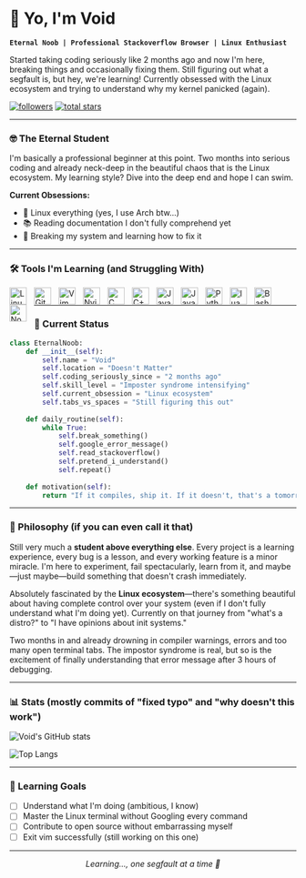 # 👋 Yo, I'm Void

**`Eternal Noob | Professional Stackoverflow Browser | Linux Enthusiast`**

Started taking coding seriously like 2 months ago and now I'm here, breaking things and occasionally fixing them. Still figuring out what a segfault is, but hey, we're learning! Currently obsessed with the Linux ecosystem and trying to understand why my kernel panicked (again).

<p align="left">
   <a href="https://github.com/void5879?tab=followers">
      <img alt="followers" title="Follow me on Github" src="https://custom-icon-badges.demolab.com/github/followers/void5879?color=236ad3&labelColor=1155ba&style=for-the-badge&logo=person-add&label=Follow&logoColor=white"/></a>
   <a href="https://github.com/void5879?tab=repositories&sort=stargazers">
      <img alt="total stars" title="Total stars on GitHub" src="https://custom-icon-badges.demolab.com/github/stars/void5879?color=55960c&style=for-the-badge&labelColor=488207&logo=star"/></a>
</p>

---

### 🤓 The Eternal Student

I'm basically a professional beginner at this point. Two months into serious coding and already neck-deep in the beautiful chaos that is the Linux ecosystem. My learning style? Dive into the deep end and hope I can swim.

**Current Obsessions:**
- 🐧 Linux everything (yes, I use Arch btw...)
- 📚 Reading documentation I don't fully comprehend yet
- 🔧 Breaking my system and learning how to fix it

---

### 🛠️ Tools I'm Learning (and Struggling With)

<img align="left" alt="Linux" width="30px" style="padding-right:10px;" src="https://cdn.jsdelivr.net/gh/devicons/devicon/icons/linux/linux-original.svg" />
<img align="left" alt="Git" width="30px" style="padding-right:10px;" src="https://cdn.jsdelivr.net/gh/devicons/devicon/icons/git/git-original.svg" />
<img align="left" alt="Vim" width="30px" style="padding-right:10px;" src="https://cdn.jsdelivr.net/gh/devicons/devicon/icons/vim/vim-original.svg" />
<img align="left" alt="Nvim" width="30px" style="padding-right:10px;" src="https://cdn.jsdelivr.net/gh/devicons/devicon@latest/icons/neovim/neovim-original.svg" />
<img align="left" alt="C" width="30px" style="padding-right:10px;" src="https://cdn.jsdelivr.net/gh/devicons/devicon@latest/icons/c/c-original.svg" />
<img align="left" alt="C++" width="30px" style="padding-right:10px;" src="https://cdn.jsdelivr.net/gh/devicons/devicon@latest/icons/cplusplus/cplusplus-original.svg" />
<img align="left" alt="Java" width="30px" style="padding-right:10px;"
src="https://cdn.jsdelivr.net/gh/devicons/devicon@latest/icons/java/java-original.svg" />
<img align="left" alt="JavaScript" width="30px" style="padding-right:10px;" src="https://cdn.jsdelivr.net/gh/devicons/devicon/icons/javascript/javascript-plain.svg" />
<img align="left" alt="Python" width="30px" style="padding-right:10px;" src="https://cdn.jsdelivr.net/gh/devicons/devicon/icons/python/python-original.svg" />
<img align="left" alt="lua" width="30px" style="padding-right:10px;"
src="https://cdn.jsdelivr.net/gh/devicons/devicon@latest/icons/lua/lua-original.svg" />
<img align="left" alt="Bash" width="30px" style="padding-right:10px;" src="https://cdn.jsdelivr.net/gh/devicons/devicon/icons/bash/bash-original.svg" />
<img align="left" alt="NodeJS" width="30px" style="padding-right:10px;" src="https://cdn.jsdelivr.net/gh/devicons/devicon/icons/nodejs/nodejs-original.svg" /><br/>

---

### 🚀 Current Status

```python
class EternalNoob:
    def __init__(self):
        self.name = "Void"
        self.location = "Doesn't Matter"
        self.coding_seriously_since = "2 months ago"
        self.skill_level = "Imposter syndrome intensifying"
        self.current_obsession = "Linux ecosystem"
        self.tabs_vs_spaces = "Still figuring this out"
    
    def daily_routine(self):
        while True:
            self.break_something()
            self.google_error_message()
            self.read_stackoverflow()
            self.pretend_i_understand()
            self.repeat()
    
    def motivation(self):
        return "If it compiles, ship it. If it doesn't, that's a tomorrow problem 🤷"
```

---

### 💭 Philosophy (if you can even call it that)

Still very much a **student above everything else**. Every project is a learning experience, every bug is a lesson, and every working feature is a minor miracle. I'm here to experiment, fail spectacularly, learn from it, and maybe—just maybe—build something that doesn't crash immediately.

Absolutely fascinated by the **Linux ecosystem**—there's something beautiful about having complete control over your system (even if I don't fully understand what I'm doing yet). Currently on that journey from "what's a distro?" to "I have opinions about init systems."

Two months in and already drowning in compiler warnings, errors and too many open terminal tabs. The impostor syndrome is real, but so is the excitement of finally understanding that error message after 3 hours of debugging.

---

### 📊 Stats (mostly commits of "fixed typo" and "why doesn't this work")

![Void's GitHub stats](https://github-readme-stats.vercel.app/api?username=void5879&show_icons=true&theme=tokyonight&hide_border=true&bg_color=0D1117&title_color=58A6FF&icon_color=1F6FEB&text_color=C9D1D9)

![Top Langs](https://github-readme-stats.vercel.app/api/top-langs/?username=void5879&layout=compact&theme=tokyonight&hide_border=false&bg_color=0D1117&title_color=58A6FF&text_color=C9D1D9)

---

### 🎯 Learning Goals

- [ ] Understand what I'm doing (ambitious, I know)
- [ ] Master the Linux terminal without Googling every command
- [ ] Contribute to open source without embarrassing myself
- [ ] Exit vim successfully (still working on this one)

---

<p align="center">
  <i>Learning..., one segfault at a time 🐧</i>
</p>
